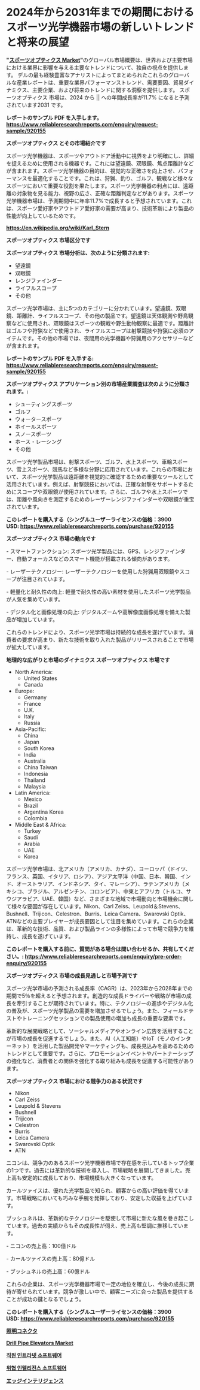 <p><h1>2024年から2031年までの期間におけるスポーツ光学機器市場の新しいトレンドと将来の展望</h1></p><p><strong>"<a href="https://www.reliableresearchreports.com/sport-optics-r920155">スポーツオプティクス Market</a>"</strong>のグローバル市場概要は、世界および主要市場における業界に影響を与える主要なトレンドについて、独自の視点を提供します。 デルの最も経験豊富なアナリストによってまとめられたこれらのグローバルな産業レポートは、重要な業界パフォーマンストレンド、需要要因、貿易ダイナミクス、主要企業、および将来のトレンドに関する洞察を提供します。 スポーツオプティクス 市場は、2024 から || への年間成長率が11.7% になると予測されています2031 です。</p>
<p><strong>レポートのサンプル PDF を入手します。</strong><strong><a href="https://www.reliableresearchreports.com/enquiry/request-sample/920155">https://www.reliableresearchreports.com/enquiry/request-sample/920155</a></strong></p>
<p><strong>スポーツオプティクス とその市場紹介です</strong></p>
<p><p>スポーツ光学機器は、スポーツやアウトドア活動中に視界をより明確にし、詳細を捉えるために使用される機器です。これには望遠鏡、双眼鏡、焦点距離計などが含まれます。スポーツ光学機器の目的は、視覚的な正確さを向上させ、パフォーマンスを最適化することです。これは、狩猟、釣り、ゴルフ、観戦など様々なスポーツにおいて重要な役割を果たします。スポーツ光学機器の利点には、遠距離の対象物を見る能力、視野の広さ、正確な距離判定などがあります。スポーツ光学機器市場は、予測期間中に年率11.7%で成長すると予想されています。これは、スポーツ愛好家やアウトドア愛好家の需要が高まり、技術革新により製品の性能が向上しているためです。</p><a href="https://en.wikipedia.org/wiki/Karl_Stern"></a></p>
<p><strong><a href="https://en.wikipedia.org/wiki/Karl_Stern">https://en.wikipedia.org/wiki/Karl_Stern</a></strong></p>
<p><strong>スポーツオプティクス&nbsp;市場区分です</strong><strong></strong></p>
<p><strong>スポーツオプティクス 市場分析は、次のように分類されます:</strong>&nbsp;</p>
<p><ul><li>望遠鏡</li><li>双眼鏡</li><li>レンジファインダー</li><li>ライフルスコープ</li><li>その他</li></ul></p>
<p><p>スポーツ光学市場は、主に5つのカテゴリーに分かれています。望遠鏡、双眼鏡、距離計、ライフルスコープ、その他の製品です。望遠鏡は天体観測や野鳥観察などに使用され、双眼鏡はスポーツの観戦や野生動物観察に最適です。距離計はゴルフや狩猟などで使用され、ライフルスコープは射撃競技や狩猟に必須のアイテムです。その他の市場では、夜間用の光学機器や狩猟用のアクセサリーなどが含まれます。</p></p>
<p><strong>レポートのサンプル PDF を入手する: <a href="https://www.reliableresearchreports.com/enquiry/request-sample/920155">https://www.reliableresearchreports.com/enquiry/request-sample/920155</a></strong></p>
<p><strong> スポーツオプティクス アプリケーション別の市場産業調査は次のように分類されます。:</strong></p>
<p><ul><li>シューティングスポーツ</li><li>ゴルフ</li><li>ウォータースポーツ</li><li>ホイールスポーツ</li><li>スノースポーツ</li><li>ホース・レーシング</li><li>その他</li></ul></p>
<p><p>スポーツ光学製品市場は、射撃スポーツ、ゴルフ、水上スポーツ、車輪スポーツ、雪上スポーツ、競馬など多様な分野に応用されています。これらの市場において、スポーツ光学製品は遠距離を視覚的に確認するための重要なツールとして活用されています。例えば、射撃競技においては、正確な射撃をサポートするためにスコープや双眼鏡が使用されています。さらに、ゴルフや水上スポーツでは、距離や風向きを測定するためのレーザーレンジファインダーや双眼鏡が重宝されています。</p></p>
<p><strong>このレポートを購入する（シングルユーザーライセンスの価格：3900 USD:</strong><strong>&nbsp;<a href="https://www.reliableresearchreports.com/purchase/920155">https://www.reliableresearchreports.com/purchase/920155</a></strong></p>
<p><strong>スポーツオプティクス 市場の動向です</strong></p>
<p><p>- スマートファンクション: スポーツ光学製品には、GPS、レンジファインダー、自動フォーカスなどのスマート機能が搭載される傾向があります。</p><p>- レーザーテクノロジー: レーザーテクノロジーを使用した狩猟用双眼鏡やスコープが注目されています。</p><p>- 軽量化と耐久性の向上: 軽量で耐久性の高い素材を使用したスポーツ光学製品が人気を集めています。</p><p>- デジタル化と画像処理の向上: デジタルズームや高解像度画像処理を備えた製品が増加しています。</p><p>これらのトレンドにより、スポーツ光学市場は持続的な成長を遂げています。消費者の要求が高まり、新たな技術を取り入れた製品がリリースされることで市場が拡大しています。</p></p>
<p><strong>地理的な広がりと市場のダイナミクス スポーツオプティクス 市場です</strong></p>
<p><ul>
    <li>
        North America:
        <ul>
            <li>United States</li>
            <li>Canada</li>
        </ul>
    </li>
    <li>
        Europe:
        <ul>
            <li>Germany</li>
            <li>France</li>
            <li>U.K.</li>
            <li>Italy</li>
            <li>Russia</li>
        </ul>
    </li>
    <li>
        Asia-Pacific:
        <ul>
            <li>China</li>
            <li>Japan</li>
            <li>South Korea</li>
            <li>India</li>
            <li>Australia</li>
            <li>China Taiwan</li>
            <li>Indonesia</li>
            <li>Thailand</li>
            <li>Malaysia</li>
        </ul>
    </li>
    <li>
        Latin America:
        <ul>
            <li>Mexico</li>
            <li>Brazil</li>
            <li>Argentina Korea</li>
            <li>Colombia</li>
        </ul>
    </li>
    <li>
        Middle East & Africa:
        <ul>
            <li>Turkey</li>
            <li>Saudi</li>
            <li>Arabia</li>
            <li>UAE</li>
            <li>Korea</li>
        </ul>
    </li>
    </ul></p>
<p><p>スポーツ光学市場は、北アメリカ（アメリカ、カナダ）、ヨーロッパ（ドイツ、フランス、英国、イタリア、ロシア）、アジア太平洋（中国、日本、韓国、インド、オーストラリア、インドネシア、タイ、マレーシア）、ラテンアメリカ（メキシコ、ブラジル、アルゼンチン、コロンビア）、中東とアフリカ（トルコ、サウジアラビア、UAE、韓国）など、さまざまな地域で市場動向と市場機会に関して様々な要因が存在しています。Nikon、Carl Zeiss、Leupold＆Stevens、Bushnell、Trijicon、Celestron、Burris、Leica Camera、Swarovski Optik、ATNなどの主要プレイヤーが成長要因として注目を集めています。これらの企業は、革新的な技術、品質、および製品ラインの多様性によって市場で競争力を維持し、成長を遂げています。</p></p>
<p><strong>このレポートを購入する前に、質問がある場合は問い合わせるか、共有してください。:&nbsp;<a href="https://www.reliableresearchreports.com/enquiry/pre-order-enquiry/920155">https://www.reliableresearchreports.com/enquiry/pre-order-enquiry/920155</a></strong></p>
<p><strong>スポーツオプティクス 市場の成長見通しと市場予測です</strong></p>
<p><p>スポーツ光学市場の予測される成長率（CAGR）は、2023年から2028年までの期間で5％を超えると予想されます。創造的な成長ドライバーや戦略が市場の成長を牽引することが期待されています。特に、テクノロジーの進歩やデジタル化の普及が、スポーツ光学製品の需要を増加させるでしょう。また、フィールドテストやトレーニングセッションでの製品使用の増加も成長の重要な要素です。</p><p>革新的な展開戦略として、ソーシャルメディアやオンライン広告を活用することが市場の成長を促進するでしょう。また、AI（人工知能）やIoT（モノのインターネット）を活用した製品開発やマーケティングも、成長見込みを高めるためのトレンドとして重要です。さらに、プロモーションイベントやパートナーシップの強化など、消費者との関係を強化する取り組みも成長を促進する可能性があります。</p></p>
<p><strong>スポーツオプティクス 市場における競争力のある状況です</strong></p>
<p><ul><li>Nikon</li><li>Carl Zeiss</li><li>Leupold & Stevens</li><li>Bushnell</li><li>Trijicon</li><li>Celestron</li><li>Burris</li><li>Leica Camera</li><li>Swarovski Optik</li><li>ATN</li></ul></p>
<p><p>ニコンは、競争力のあるスポーツ光学機器市場で存在感を示しているトップ企業の1つです。過去には革新的な技術を導入し、市場戦略を展開してきました。売上高も安定的に成長しており、市場規模も大きくなっています。</p><p>カールツァイスは、優れた光学製品で知られ、顧客からの高い評価を得ています。市場戦略においても巧みな手腕を発揮しており、安定した収益を上げています。</p><p>ブッシュネルは、革新的なテクノロジーを駆使して市場に新たな風を巻き起こしています。過去の実績からもその成長性が伺え、売上高も堅調に推移しています。</p><p>- ニコンの売上高：100億ドル</p><p>- カールツァイスの売上高：80億ドル</p><p>- ブッシュネルの売上高：60億ドル</p><p>これらの企業は、スポーツ光学機器市場で一定の地位を確立し、今後の成長に期待が寄せられています。競争が激しい中で、顧客ニーズに合った製品を提供することが成功の鍵となるでしょう。</p></p>
<p><strong>このレポートを購入する（シングルユーザーライセンスの価格：3900 USD:</strong>&nbsp;<strong><a href="https://www.reliableresearchreports.com/purchase/920155">https://www.reliableresearchreports.com/purchase/920155</a></strong></p>
<p><strong><p><a href="https://medium.com/@rudysimonis2023/%E3%83%A9%E3%82%A4%E3%83%86%E3%82%A3%E3%83%B3%E3%82%B0%E3%82%B3%E3%83%8D%E3%82%AF%E3%82%BF%E3%83%BC%E5%B8%82%E5%A0%B4%E6%A6%82%E8%A6%81-2024%E5%B9%B4%E3%81%8B%E3%82%892031%E5%B9%B4%E3%81%BE%E3%81%A7%E3%81%AE%E4%B8%96%E7%95%8C%E5%B8%82%E5%A0%B4%E3%83%88%E3%83%AC%E3%83%B3%E3%83%89%E3%81%A8%E5%B0%86%E6%9D%A5%E3%81%AE%E5%B1%95%E6%9C%9B-7f12d66f2348">照明コネクタ</a></p><p><a href="https://github.com/prosalinda88/Market-Research-Report-List-6/blob/main/drill-pipe-elevators-market.md">Drill Pipe Elevators Market</a></p><p><a href="https://medium.com/@trevorkruvalis5678/%EC%A7%81%EC%9B%90-%EC%9D%B8%ED%8A%B8%EB%9D%BC%EB%84%B7-%EC%86%8C%ED%94%84%ED%8A%B8%EC%9B%A8%EC%96%B4-%EC%82%B0%EC%97%85-%EB%B6%84%EC%84%9D-%EB%B3%B4%EA%B3%A0%EC%84%9C-%EC%88%98%EC%9A%94-%EC%98%88%EC%B8%A1-%EB%90%9C-%EC%8B%9C%EA%B8%B0%EC%9D%B8-2024%EB%85%84%EB%B6%80%ED%84%B0-2031%EB%85%84%EA%B9%8C%EC%A7%80-%EC%96%B4%ED%94%8C%EB%A6%AC%EC%BC%80%EC%9D%B4%EC%85%98-%EC%9C%A0%ED%98%95-%EB%B0%8F-%EC%A7%80%EC%97%AD%EC%97%90-%EB%94%B0%EB%9D%BC-11-5-%EC%9D%98-cagr%EB%A1%9C-%EC%84%B1%EC%9E%A5-%EC%A4%91%EC%9D%B8-%EC%8B%9C%EC%9E%A5-%EA%B7%9C%EB%AA%A8-cd89cdfdf7e7">직원 인트라넷 소프트웨어</a></p><p><a href="https://medium.com/@pwhkjukf5/%EB%B3%B4%EC%95%88-%EC%9C%84%ED%98%91-%EC%9D%B8%ED%85%94%EB%A6%AC%EC%A0%84%EC%8A%A4-%EC%86%8C%ED%94%84%ED%8A%B8%EC%9B%A8%EC%96%B4-%EC%8B%9C%EC%9E%A5-%EB%B3%B4%EA%B3%A0%EC%84%9C-%EC%A0%9C%ED%92%88-%EC%9C%A0%ED%98%95-%ED%81%B4%EB%9D%BC%EC%9A%B0%EB%93%9C-%EA%B8%B0%EB%B0%98-%EC%9B%B9-%EA%B8%B0%EB%B0%98-%EC%B5%9C%EC%A2%85-%EC%82%AC%EC%9A%A9%EC%9E%90-%EB%8C%80%EA%B8%B0%EC%97%85-%EC%A4%91%EC%86%8C%EA%B8%B0%EC%97%85-%EB%B0%8F-%EC%A7%80%EC%97%AD%EB%B3%84-2024%EB%85%84-2031%EB%85%84-c632d828df48">위협 인텔리전스 소프트웨어</a></p><p><a href="https://medium.com/@dressleredward/%E3%82%B0%E3%83%AD%E3%83%BC%E3%83%90%E3%83%AB%E3%82%A8%E3%83%83%E3%82%B8%E3%82%A4%E3%83%B3%E3%83%86%E3%83%AA%E3%82%B8%E3%82%A7%E3%83%B3%E3%82%B9%E7%94%A3%E6%A5%AD-%E7%A8%AE%E9%A1%9E-%E3%82%A2%E3%83%97%E3%83%AA%E3%82%B1%E3%83%BC%E3%82%B7%E3%83%A7%E3%83%B3-%E5%B8%82%E5%A0%B4%E3%83%97%E3%83%AC%E3%83%BC%E3%83%A4%E3%83%BC-%E5%9C%B0%E5%9F%9F%E5%88%A5%E6%88%90%E9%95%B7%E5%88%86%E6%9E%90-%E3%81%8A%E3%82%88%E3%81%B3%E5%B0%86%E6%9D%A5%E3%81%AE%E3%82%B7%E3%83%8A%E3%83%AA%E3%82%AA-2024%E5%B9%B4-2031%E5%B9%B4-822a4fee5139">エッジインテリジェンス</a></p></strong></p>